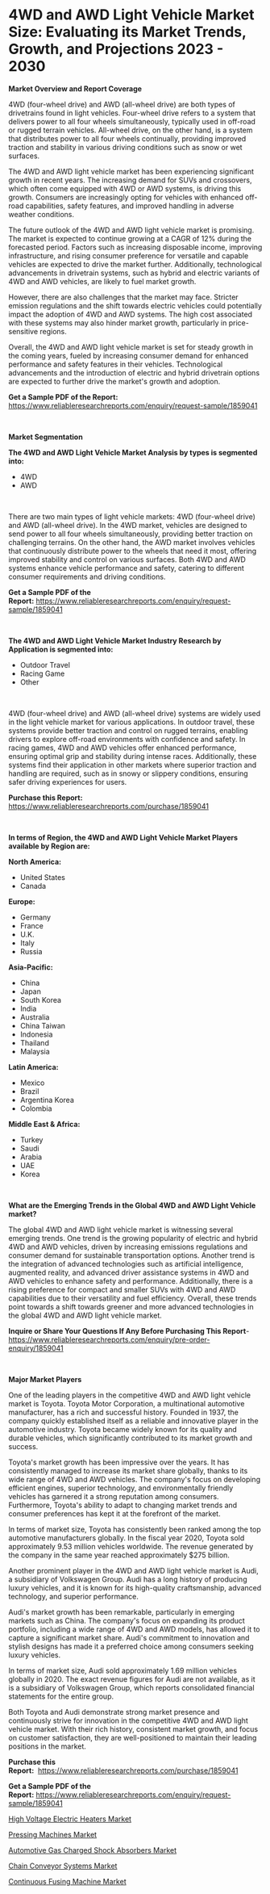 <p><h1>4WD and AWD Light Vehicle Market Size: Evaluating its Market Trends, Growth, and Projections 2023 - 2030</h1></p><p><strong>Market Overview and Report Coverage</strong></p>
<p><p>4WD (four-wheel drive) and AWD (all-wheel drive) are both types of drivetrains found in light vehicles. Four-wheel drive refers to a system that delivers power to all four wheels simultaneously, typically used in off-road or rugged terrain vehicles. All-wheel drive, on the other hand, is a system that distributes power to all four wheels continually, providing improved traction and stability in various driving conditions such as snow or wet surfaces.</p><p>The 4WD and AWD light vehicle market has been experiencing significant growth in recent years. The increasing demand for SUVs and crossovers, which often come equipped with 4WD or AWD systems, is driving this growth. Consumers are increasingly opting for vehicles with enhanced off-road capabilities, safety features, and improved handling in adverse weather conditions.</p><p>The future outlook of the 4WD and AWD light vehicle market is promising. The market is expected to continue growing at a CAGR of 12% during the forecasted period. Factors such as increasing disposable income, improving infrastructure, and rising consumer preference for versatile and capable vehicles are expected to drive the market further. Additionally, technological advancements in drivetrain systems, such as hybrid and electric variants of 4WD and AWD vehicles, are likely to fuel market growth.</p><p>However, there are also challenges that the market may face. Stricter emission regulations and the shift towards electric vehicles could potentially impact the adoption of 4WD and AWD systems. The high cost associated with these systems may also hinder market growth, particularly in price-sensitive regions.</p><p>Overall, the 4WD and AWD light vehicle market is set for steady growth in the coming years, fueled by increasing consumer demand for enhanced performance and safety features in their vehicles. Technological advancements and the introduction of electric and hybrid drivetrain options are expected to further drive the market's growth and adoption.</p></p>
<p><strong>Get a Sample PDF of the Report:</strong> <a href="https://www.reliableresearchreports.com/enquiry/request-sample/1859041">https://www.reliableresearchreports.com/enquiry/request-sample/1859041</a></p>
<p>&nbsp;</p>
<p><strong>Market Segmentation</strong></p>
<p><strong>The 4WD and AWD Light Vehicle Market Analysis by types is segmented into:</strong></p>
<p><ul><li>4WD</li><li>AWD</li></ul></p>
<p>&nbsp;</p>
<p><p>There are two main types of light vehicle markets: 4WD (four-wheel drive) and AWD (all-wheel drive). In the 4WD market, vehicles are designed to send power to all four wheels simultaneously, providing better traction on challenging terrains. On the other hand, the AWD market involves vehicles that continuously distribute power to the wheels that need it most, offering improved stability and control on various surfaces. Both 4WD and AWD systems enhance vehicle performance and safety, catering to different consumer requirements and driving conditions.</p></p>
<p><strong>Get a Sample PDF of the Report:</strong>&nbsp;<a href="https://www.reliableresearchreports.com/enquiry/request-sample/1859041">https://www.reliableresearchreports.com/enquiry/request-sample/1859041</a></p>
<p>&nbsp;</p>
<p><strong>The 4WD and AWD Light Vehicle Market Industry Research by Application is segmented into:</strong></p>
<p><ul><li>Outdoor Travel</li><li>Racing Game</li><li>Other</li></ul></p>
<p>&nbsp;</p>
<p><p>4WD (four-wheel drive) and AWD (all-wheel drive) systems are widely used in the light vehicle market for various applications. In outdoor travel, these systems provide better traction and control on rugged terrains, enabling drivers to explore off-road environments with confidence and safety. In racing games, 4WD and AWD vehicles offer enhanced performance, ensuring optimal grip and stability during intense races. Additionally, these systems find their application in other markets where superior traction and handling are required, such as in snowy or slippery conditions, ensuring safer driving experiences for users.</p></p>
<p><strong>Purchase this Report:</strong>&nbsp; <a href="https://www.reliableresearchreports.com/purchase/1859041">https://www.reliableresearchreports.com/purchase/1859041</a></p>
<p>&nbsp;</p>
<p><strong>In terms of Region, the 4WD and AWD Light Vehicle Market Players available by Region are:</strong></p>
<p>
    <p> <strong> North America: </strong>
        <ul>
            <li>United States</li>
            <li>Canada</li>
        </ul>
        </p> 
    <p> <strong> Europe: </strong>
        <ul>
            <li>Germany</li>
            <li>France</li>
            <li>U.K.</li>
            <li>Italy</li>
            <li>Russia</li>
        </ul>
        </p> 
    <p> <strong> Asia-Pacific: </strong>
        <ul>
            <li>China</li>
            <li>Japan</li>
            <li>South Korea</li>
            <li>India</li>
            <li>Australia</li>
            <li>China Taiwan</li>
            <li>Indonesia</li>
            <li>Thailand</li>
            <li>Malaysia</li>
        </ul>
        </p> 
    <p> <strong> Latin America: </strong>
        <ul>
            <li>Mexico</li>
            <li>Brazil</li>
            <li>Argentina Korea</li>
            <li>Colombia</li>
        </ul>
        </p> 
    <p> <strong> Middle East & Africa: </strong>
        <ul>
            <li>Turkey</li>
            <li>Saudi</li>
            <li>Arabia</li>
            <li>UAE</li>
            <li>Korea</li>
        </ul>
    </p>
    </p>
<p>&nbsp;</p>
<p><strong>What are the Emerging Trends in the Global 4WD and AWD Light Vehicle market?</strong></p>
<p><p>The global 4WD and AWD light vehicle market is witnessing several emerging trends. One trend is the growing popularity of electric and hybrid 4WD and AWD vehicles, driven by increasing emissions regulations and consumer demand for sustainable transportation options. Another trend is the integration of advanced technologies such as artificial intelligence, augmented reality, and advanced driver assistance systems in 4WD and AWD vehicles to enhance safety and performance. Additionally, there is a rising preference for compact and smaller SUVs with 4WD and AWD capabilities due to their versatility and fuel efficiency. Overall, these trends point towards a shift towards greener and more advanced technologies in the global 4WD and AWD light vehicle market.</p></p>
<p><strong>Inquire or Share Your Questions If Any Before Purchasing This Report</strong>- <a href="https://www.reliableresearchreports.com/enquiry/pre-order-enquiry/1859041">https://www.reliableresearchreports.com/enquiry/pre-order-enquiry/1859041</a></p>
<p>&nbsp;</p>
<p><strong>Major Market Players</strong></p>
<p><p>One of the leading players in the competitive 4WD and AWD light vehicle market is Toyota. Toyota Motor Corporation, a multinational automotive manufacturer, has a rich and successful history. Founded in 1937, the company quickly established itself as a reliable and innovative player in the automotive industry. Toyota became widely known for its quality and durable vehicles, which significantly contributed to its market growth and success.</p><p>Toyota's market growth has been impressive over the years. It has consistently managed to increase its market share globally, thanks to its wide range of 4WD and AWD vehicles. The company's focus on developing efficient engines, superior technology, and environmentally friendly vehicles has garnered it a strong reputation among consumers. Furthermore, Toyota's ability to adapt to changing market trends and consumer preferences has kept it at the forefront of the market.</p><p>In terms of market size, Toyota has consistently been ranked among the top automotive manufacturers globally. In the fiscal year 2020, Toyota sold approximately 9.53 million vehicles worldwide. The revenue generated by the company in the same year reached approximately $275 billion.</p><p>Another prominent player in the 4WD and AWD light vehicle market is Audi, a subsidiary of Volkswagen Group. Audi has a long history of producing luxury vehicles, and it is known for its high-quality craftsmanship, advanced technology, and superior performance.</p><p>Audi's market growth has been remarkable, particularly in emerging markets such as China. The company's focus on expanding its product portfolio, including a wide range of 4WD and AWD models, has allowed it to capture a significant market share. Audi's commitment to innovation and stylish designs has made it a preferred choice among consumers seeking luxury vehicles.</p><p>In terms of market size, Audi sold approximately 1.69 million vehicles globally in 2020. The exact revenue figures for Audi are not available, as it is a subsidiary of Volkswagen Group, which reports consolidated financial statements for the entire group.</p><p>Both Toyota and Audi demonstrate strong market presence and continuously strive for innovation in the competitive 4WD and AWD light vehicle market. With their rich history, consistent market growth, and focus on customer satisfaction, they are well-positioned to maintain their leading positions in the market.</p></p>
<p><strong>Purchase this Report:</strong>&nbsp;&nbsp;<a href="https://www.reliableresearchreports.com/purchase/1859041">https://www.reliableresearchreports.com/purchase/1859041</a></p>
<p></p>
<p><strong>Get a Sample PDF of the Report:</strong>&nbsp;<a href="https://www.reliableresearchreports.com/enquiry/request-sample/1859041">https://www.reliableresearchreports.com/enquiry/request-sample/1859041</a></p>
<p><p><a href="https://github.com/rahu1501/Market-Research-Report-List-1/blob/main/high-voltage-electric-heaters-market.md">High Voltage Electric Heaters Market</a></p><p><a href="https://medium.com/@stoneernser2023/pressing-machines-market-trends-and-market-analysis-forecasted-for-period-2023-2030-8045416c3d0b">Pressing Machines Market</a></p><p><a href="https://github.com/rahu1503/Market-Research-Report-List-1/blob/main/automotive-gas-charged-shock-absorbers-market.md">Automotive Gas Charged Shock Absorbers Market</a></p><p><a href="https://medium.com/@rachaelward34/chain-conveyor-systems-market-size-market-outlook-and-market-forecast-2023-to-2030-189d890502da">Chain Conveyor Systems Market</a></p><p><a href="https://www.linkedin.com/pulse/continuous-fusing-machine-market-insights-players-forecast-rtdde/">Continuous Fusing Machine Market</a></p></p>